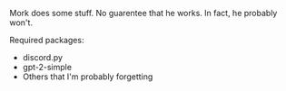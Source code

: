 Mork does some stuff. No guarentee that he works. In fact, he probably won't.

Required packages:

* discord.py
* gpt-2-simple
* Others that I'm probably forgetting
